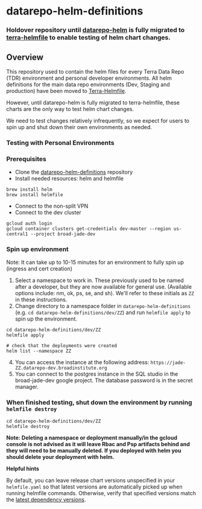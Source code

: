 # datarepo-helm-definitions

### Holdover repository until [datarepo-helm](https://github.com/broadinstitute/datarepo-helm) is fully migrated to [terra-helmfile](https://github.com/broadinstitute/terra-helmfile) to enable testing of helm chart changes.

## Overview
This repository used to contain the helm files for every Terra Data Repo (TDR) environment and personal developer environments. All
helm definitions for the main data repo environments (Dev, Staging and production) have been moved to [Terra-Helmfile](https://github.com/broadinstitute/terra-helmfile).

However, until datarepo-helm is fully migrated to terra-helmfile, these charts are the only way to test helm chart changes.

We need to test changes relatively infrequently, so we expect for users to spin up and shut down their own environments as needed.


### Testing with Personal Environments

### Prerequisites
* Clone the [datarepo-helm-definitions](https://github.com/broadinstitute/datarepo-helm-definitions) repository
* Install needed resources: helm and helmfile
```
brew install helm
brew install helmfile
```
* Connect to the non-split VPN
* Connect to the dev cluster
```
gcloud auth login
gcloud container clusters get-credentials dev-master --region us-central1 --project broad-jade-dev
```

### Spin up environment 
Note: It can take up to 10-15 minutes for an environment to fully spin up (ingress and cert creation)
1. Select a namespace to work in. These previously used to be named after a developer, but they are now available for general use. (Available options include: nm, ok, ps, se, and sh). We'll refer to these initials as `ZZ` in these instructions.
2. Change directory to a namespace folder in `datarepo-helm-definitions` (e.g. `cd datarepo-helm-definitions/dev/ZZ`)
and run `helmfile apply` to spin up the environment.
```
cd datarepo-helm-definitions/dev/ZZ
helmfile apply

# check that the deployments were created
helm list --namespace ZZ
```
4. You can access the instance at the following address: `https://jade-ZZ.datarepo-dev.broadinstitute.org`
5. You can connect to the postgres instance in the SQL studio in the broad-jade-dev google project. The database password is
in the secret manager. 


### When finished testing, shut down the environment by running `helmfile destroy`
```
cd datarepo-helm-definitions/dev/ZZ
helmfile destroy
```

**Note: Deleting a namespace or deployment manually/in the gcloud console is not advised as it will leave Rbac and Psp
artifacts behind and they will need to be manually deleted.
If you deployed with helm you should delete your deployment with helm.**

**Helpful hints**

By default, you can leave release chart versions unspecified in your `helmfile.yaml` so that  latest versions are
automatically picked up when running helmfile commands. Otherwise, verify that specified versions match the
   [latest dependency versions](https://github.com/broadinstitute/datarepo-helm/blob/master/charts/datarepo/Chart.lock).
